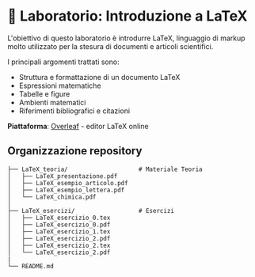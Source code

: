 # 📝 Laboratorio: Introduzione a LaTeX

L'obiettivo di questo laboratorio è introdurre LaTeX, linguaggio di markup molto utilizzato per la stesura di documenti e articoli scientifici.

I principali argomenti trattati sono:
- Struttura e formattazione di un documento LaTeX
- Espressioni matematiche
- Tabelle e figure
- Ambienti matematici
- Riferimenti bibliografici e citazioni

**Piattaforma**: [Overleaf](https://www.overleaf.com/) - editor LaTeX online

## Organizzazione repository

```
├── LaTeX_teoria/                    # Materiale Teoria
│   ├── LaTeX_presentazione.pdf
│   ├── LaTeX_esempio_articolo.pdf
│   ├── LaTeX_esempio_lettera.pdf
│   └── LaTeX_chimica.pdf
│ 
├── LaTeX_esercizi/                  # Esercizi
│   ├── LaTeX_esercizio_0.tex
│   ├── LaTeX_esercizio_0.pdf
│   ├── LaTeX_esercizio_1.tex
│   ├── LaTeX_esercizio_2.pdf
│   ├── LaTeX_esercizio_2.tex
│   └── LaTeX_esercizio_2.pdf
|
└── README.md
```
